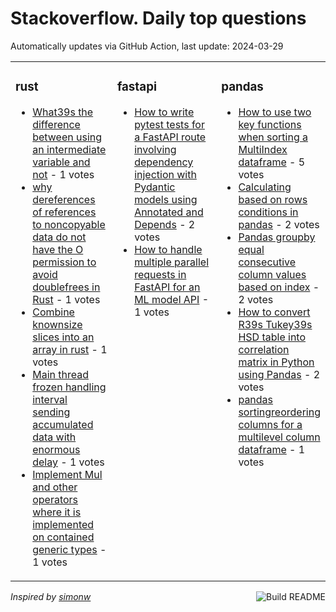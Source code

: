 # Stackoverflow. Daily top questions 

Automatically updates via GitHub Action, last update: <!-- date starts -->2024-03-29<!-- date ends -->


<table><tr><td valign="top" width="33%">

### rust
<!-- rust starts -->
* [What39s the difference between using an intermediate variable and not](https://stackoverflow.com/questions/78242353/whats-the-difference-between-using-an-intermediate-variable-and-not) - 1 votes
* [why dereferences of references to noncopyable data do not have the O permission to avoid doublefrees in Rust](https://stackoverflow.com/questions/78235559/why-dereferences-of-references-to-non-copyable-data-do-not-have-the-o-permission) - 1 votes
* [Combine knownsize slices into an array in rust](https://stackoverflow.com/questions/78241162/combine-known-size-slices-into-an-array-in-rust) - 1 votes
* [Main thread frozen handling interval sending accumulated data with enormous delay](https://stackoverflow.com/questions/78237609/main-thread-frozen-handling-interval-sending-accumulated-data-with-enormous-del) - 1 votes
* [Implement Mul and other operators where it is implemented on contained generic types](https://stackoverflow.com/questions/78245175/implement-mul-and-other-operators-where-it-is-implemented-on-contained-generic-t) - 1 votes
<!-- rust ends -->
</td><td valign="top" width="34%">


### fastapi
<!-- fastapi starts -->
* [How to write pytest tests for a FastAPI route involving dependency injection with Pydantic models using Annotated and Depends](https://stackoverflow.com/questions/78238988/how-to-write-pytest-tests-for-a-fastapi-route-involving-dependency-injection-wit) - 2 votes
* [How to handle multiple parallel requests in FastAPI for an ML model API](https://stackoverflow.com/questions/78242301/how-to-handle-multiple-parallel-requests-in-fastapi-for-an-ml-model-api) - 1 votes
<!-- fastapi ends -->
</td><td valign="top" width="34%">


### pandas
<!-- pandas starts -->
* [How to use two key functions when sorting a MultiIndex dataframe](https://stackoverflow.com/questions/78243747/how-to-use-two-key-functions-when-sorting-a-multiindex-dataframe) - 5 votes
* [Calculating based on rows conditions in pandas](https://stackoverflow.com/questions/78243115/calculating-based-on-rows-conditions-in-pandas) - 2 votes
* [Pandas groupby equal consecutive column values based on index](https://stackoverflow.com/questions/78237545/pandas-groupby-equal-consecutive-column-values-based-on-index) - 2 votes
* [How to convert R39s Tukey39s HSD table into correlation matrix in Python using Pandas](https://stackoverflow.com/questions/78238674/how-to-convert-rs-tukeys-hsd-table-into-correlation-matrix-in-python-using-pan) - 2 votes
* [pandas sortingreordering columns for a multilevel column dataframe](https://stackoverflow.com/questions/78235911/pandas-sorting-re-ordering-columns-for-a-multi-level-column-dataframe) - 1 votes
<!-- pandas ends -->
</td></tr></table>

<a href="https://github.com/hp0404/hp0404/actions"><img src="https://github.com/hp0404/hp0404/workflows/Build%20README/badge.svg" align="right" alt="Build README"></a> <p>*Inspired by  [simonw](https://github.com/simonw/simonw)*</p>
